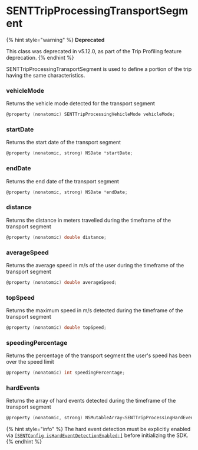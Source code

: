 # SENTTripProcessingTransportSegment

{% hint style="warning" %}
**Deprecated**

This class was deprecated in v5.12.0, as part of the Trip Profiling feature deprecation.
{% endhint %}

SENTTripProcessingTransportSegment is used to define a portion of the trip having the same characteristics.

### vehicleMode

Returns the vehicle mode detected for the transport segment

```objectivec
@property (nonatomic) SENTTripProcessingVehicleMode vehicleMode;
```

### startDate

Returns the start date of the transport segment

```objectivec
@property (nonatomic, strong) NSDate *startDate;
```

### endDate

Returns the end date of the transport segment

```objectivec
@property (nonatomic, strong) NSDate *endDate;
```

### distance

Returns the distance in meters travelled during the timeframe of the transport segment

```objectivec
@property (nonatomic) double distance;
```

### averageSpeed

Returns the average speed in m/s of the user during the timeframe of the transport segment

```objectivec
@property (nonatomic) double averageSpeed;
```

### topSpeed

Returns the maximum speed in m/s detected during the timeframe of the transport segment

```objectivec
@property (nonatomic) double topSpeed;
```

### speedingPercentage

Returns the percentage of the transport segment the user's speed has been over the speed limit

```objectivec
@property (nonatomic) int speedingPercentage;
```

### hardEvents

Returns the array of hard events detected during the timeframe of the transport segment

```objectivec
@property (nonatomic, strong) NSMutableArray<SENTTripProcessingHardEvent *> *hardEvents;
```

{% hint style="info" %}
The hard event detection must be explicitly enabled via [`[SENTConfig isHardEventDetectionEnabled:]`](../sentconfig-1.md#ishardeventdetectionenabled) before initializing the SDK.
{% endhint %}
